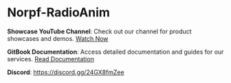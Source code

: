 # Norpf-RadioAnim

**Showcase YouTube Channel**: Check out our channel for product showcases and demos. [Watch Now](https://www.youtube.com/@MgStore-fivem)

**GitBook Documentation**: Access detailed documentation and guides for our services. [Read Documentation](https://mg-store.gitbook.io/mg-store-docs)

**Discord**: https://discord.gg/24GX8fmZee
